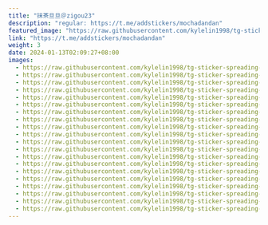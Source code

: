 ```yaml
---
title: "抹茶旦旦＠zigou23"
description: "regular: https://t.me/addstickers/mochadandan"
featured_image: "https://raw.githubusercontent.com/kylelin1998/tg-sticker-spreading-worldwide-images/main/img/22123674-67b3-4097-b353-cf7ac086a83e.jpg"
link: "https://t.me/addstickers/mochadandan"
weight: 3
date: 2024-01-13T02:09:27+08:00
images:
  - https://raw.githubusercontent.com/kylelin1998/tg-sticker-spreading-worldwide-images/main/img/22123674-67b3-4097-b353-cf7ac086a83e.jpg
  - https://raw.githubusercontent.com/kylelin1998/tg-sticker-spreading-worldwide-images/main/img/39ab1fc7-d6b8-4b3e-8f36-343be3f3c0d7.jpg
  - https://raw.githubusercontent.com/kylelin1998/tg-sticker-spreading-worldwide-images/main/img/1eb3b0c7-b4d8-489c-b633-24ff820f045d.jpg
  - https://raw.githubusercontent.com/kylelin1998/tg-sticker-spreading-worldwide-images/main/img/69b74afc-b65f-4133-b677-be1b339bb83b.jpg
  - https://raw.githubusercontent.com/kylelin1998/tg-sticker-spreading-worldwide-images/main/img/79b3fbae-cff6-4163-af41-fd8fa6de9f02.jpg
  - https://raw.githubusercontent.com/kylelin1998/tg-sticker-spreading-worldwide-images/main/img/b41e152d-1d5f-437f-ad2f-ecda683c7aeb.jpg
  - https://raw.githubusercontent.com/kylelin1998/tg-sticker-spreading-worldwide-images/main/img/b97a62ad-4b59-4792-abce-ce0d145c2399.jpg
  - https://raw.githubusercontent.com/kylelin1998/tg-sticker-spreading-worldwide-images/main/img/a9889023-5c10-439e-95f7-c7568017419d.jpg
  - https://raw.githubusercontent.com/kylelin1998/tg-sticker-spreading-worldwide-images/main/img/eb185a25-6f9e-4270-b493-66a63709aad7.jpg
  - https://raw.githubusercontent.com/kylelin1998/tg-sticker-spreading-worldwide-images/main/img/41ba0217-cd29-4d9d-903b-47daa46e36ad.jpg
  - https://raw.githubusercontent.com/kylelin1998/tg-sticker-spreading-worldwide-images/main/img/ddf002e9-2051-4c53-b87d-84644b1d5dd5.jpg
  - https://raw.githubusercontent.com/kylelin1998/tg-sticker-spreading-worldwide-images/main/img/e779f6f0-b007-433e-a69c-20619c48d4af.jpg
  - https://raw.githubusercontent.com/kylelin1998/tg-sticker-spreading-worldwide-images/main/img/45c9e775-828f-48f2-b43a-d9460178a653.jpg
  - https://raw.githubusercontent.com/kylelin1998/tg-sticker-spreading-worldwide-images/main/img/6725b072-7bfd-443b-a4aa-79a522d1bd06.jpg
  - https://raw.githubusercontent.com/kylelin1998/tg-sticker-spreading-worldwide-images/main/img/3989570d-270d-4826-a567-61a4bd5585a1.jpg
  - https://raw.githubusercontent.com/kylelin1998/tg-sticker-spreading-worldwide-images/main/img/311bb486-746f-4b41-8b3e-5bbb960b6640.jpg
  - https://raw.githubusercontent.com/kylelin1998/tg-sticker-spreading-worldwide-images/main/img/3e1a2b5c-30bd-4827-ac52-b9b46eebef9d.jpg
  - https://raw.githubusercontent.com/kylelin1998/tg-sticker-spreading-worldwide-images/main/img/919a8425-ff75-4b6e-9a22-53801b0f567b.jpg
  - https://raw.githubusercontent.com/kylelin1998/tg-sticker-spreading-worldwide-images/main/img/2eeb3544-1959-44ce-b97e-8dca34b22d2d.jpg
  - https://raw.githubusercontent.com/kylelin1998/tg-sticker-spreading-worldwide-images/main/img/2bc1ae5a-aaa9-49b0-8d6d-2645865be181.jpg
---
```

